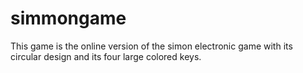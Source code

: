 # simmongame
This game is the online version of the simon electronic game with its circular design and its four large colored keys.
